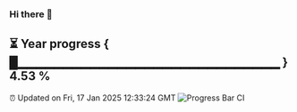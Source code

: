 ### Hi there 👋
⏳ Year progress { █▁▁▁▁▁▁▁▁▁▁▁▁▁▁▁▁▁▁▁▁▁▁▁▁▁▁▁▁▁ } 4.53 %
---
⏰ Updated on Fri, 17 Jan 2025 12:33:24 GMT
![Progress Bar CI](https://github.com/liununu/liununu/workflows/Progress%20Bar%20CI/badge.svg)
